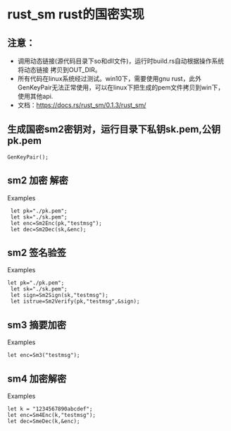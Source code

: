 # rust_sm rust的国密实现 

## 注意：
- 调用动态链接(源代码目录下so和dll文件)，运行时build.rs自动根据操作系统将动态链接 拷贝到OUT_DIR。
- 所有代码在linux系统经过测试。win10下，需要使用gnu rust，此外GenKeyPair无法正常使用，可以在linux下把生成的pem文件拷贝到win下，使用其他api.
- 文档：https://docs.rs/rust_sm/0.1.3/rust_sm/
## 生成国密sm2密钥对，运行目录下私钥sk.pem,公钥pk.pem
 ```
 GenKeyPair();
 ```

## sm2 加密 解密
 Examples
```
 let pk="./pk.pem";
 let sk="./sk.pem";
 let enc=Sm2Enc(pk,"testmsg");
 let dec=Sm2Dec(sk,&enc);
 ```
## sm2 签名验签
 Examples
```
let pk="./pk.pem";
 let sk="./sk.pem";
 let sign=Sm2Sign(sk,"testmsg");
 let istrue=Sm2Verify(pk,"testmsg",&sign);
 ```
  
## sm3 摘要加密
 Examples
 ```
 let enc=Sm3("testmsg");
 ```

## sm4 加密解密
 Examples
 ```
 let k = "1234567890abcdef";
 let enc=Sm4Enc(k,"testmsg");
 let dec=SmeDec(k,&enc);
 ```